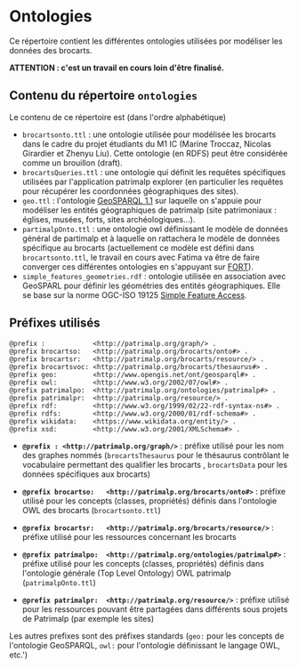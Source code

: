 # Ontologies

Ce répertoire contient les différentes ontologies utilisées por modéliser les données des brocarts. 

**ATTENTION : c'est un travail en cours loin d'être finalisé.**

## Contenu du répertoire `ontologies`

Le contenu de ce répertoire est (dans l'ordre alphabétique)

- `brocartsonto.ttl` : une ontologie utilisée pour modélisée les brocarts dans le cadre du projet étudiants du M1 IC (Marine Troccaz, Nicolas Girardier et Zhenyu Liu). Cette ontologie (en RDFS) peut être considérée comme un brouillon (draft).
- `brocartsQueries.ttl` : une ontologie qui définit les requêtes spécifiques utilisées par l'application patrimalp explorer (en particulier les requêtes pour récupérer les coordonnées géographiques des sites).
- `geo.ttl` : l'ontologie [GeoSPARQL 1.1](https://opengeospatial.github.io/ogc-geosparql/geosparql11) sur laquelle on s'appuie pour modéliser les entités géographiques de patrimalp (site patrimoniaux : églises, musées, forts, sites archéologiques...).
- `partimalpOnto.ttl` : une ontologie owl définissant le modèle de données général de partimalp et à laquelle on rattachera le modèle de données spécifique au brocarts (actuellement ce modèle est défini dans `brocartsonto.ttl`, le travail en cours avec Fatima va être de faire converger ces différentes ontologies en s'appuyant sur [FORT](https://github.com/DanashFatima/FORT/
)).
- `simple_features_geometries.rdf` : ontologie utilisée en association avec GeoSPARL pour définir les géométries des entités géographiques. Elle se base sur la norme OGC-ISO 19125 [Simple Feature Access](https://www.ogc.org/standards/sfa).


## Préfixes utilisés

```
@prefix :            <http://patrimalp.org/graph/> .
@prefix brocartso:   <http://patrimalp.org/brocarts/onto#> .
@prefix brocartsr:   <http://patrimalp.org/brocarts/resource/> .
@prefix brocartsvoc: <http://patrimalp.org/brocarts/thesaurus#> .
@prefix geo:         <http://www.opengis.net/ont/geosparql#> .
@prefix owl:         <http://www.w3.org/2002/07/owl#> .
@prefix patrimalpo:  <http://patrimalp.org/ontologies/patrimalp#> .
@prefix patrimalpr:  <http://patrimalp.org/resource/> .
@prefix rdf:         <http://www.w3.org/1999/02/22-rdf-syntax-ns#> .
@prefix rdfs:        <http://www.w3.org/2000/01/rdf-schema#> .
@prefix wikidata:    <https://www.wikidata.org/entity/> .
@prefix xsd:         <http://www.w3.org/2001/XMLSchema#> .
```

- **`@prefix : <http://patrimalp.org/graph/>`** : préfixe utilisé pour les nom des graphes nommés 
     (`brocartsThesaurus` pour le thésaurus contrôlant le vocabulaire permettant des qualifier les brocarts ,
      `brocartsData` pour les données spécifiques aux brocarts)

- **`@prefix brocartso:   <http://patrimalp.org/brocarts/onto#>`** : préfixe utilisé pour les concepts (classes, propriétés) 
     définis dans l'ontologie OWL des brocarts (`brocartsonto.ttl`)

- **`@prefix brocartsr:   <http://patrimalp.org/brocarts/resource/>`** : préfixe utilisé pour les ressources concernant les brocarts

- **`@prefix patrimalpo:  <http://patrimalp.org/ontologies/patrimalp#>`** : préfixe utilisé pour les concepts (classes, propriétés) 
     définis dans l'ontologie générale (Top Level Ontology) OWL patrimalp (`patrimalpOnto.ttl`)

- **`@prefix patrimalpr:  <http://patrimalp.org/resource/>`** : préfixe utilisé pour les ressources pouvant être partagées dans différents sous projets de Patrimalp (par exemple les sites)

Les autres prefixes sont des préfixes standards (`geo:` pour les concepts de l'ontologie GeoSPARQL, `owl:` pour l'ontologie définissant le langage OWL, etc.')